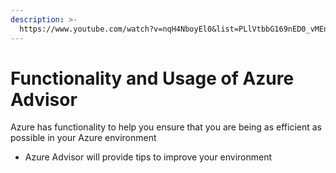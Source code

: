 ```yaml
---
description: >-
  https://www.youtube.com/watch?v=nqH4NboyEl0&list=PLlVtbbG169nED0_vMEniWBQjSoxTsBYS3&index=29
---
```


# Functionality and Usage of Azure Advisor

Azure has functionality to help you ensure that you are being as efficient as possible in your Azure environment

* Azure Advisor will provide tips to improve your environment
